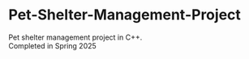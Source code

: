 # Pet-Shelter-Management-Project
Pet shelter management project in C++. <br>
Completed in Spring 2025 <br>
